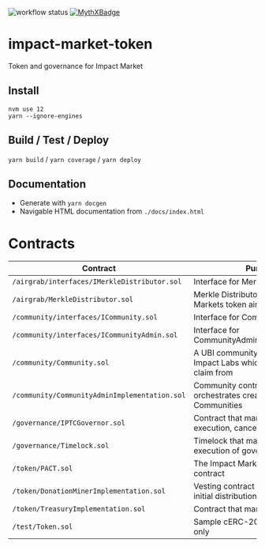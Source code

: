 ![workflow status](https://github.com/keyko-io/impact-market-token/workflows/Build/badge.svg)
[![MythXBadge](https://badgen.net/https/api.mythx.io/v1/projects/0b74321a-7ca9-4979-a4d1-ab7211fcc1c3/badge/data?cache=300&icon=https://raw.githubusercontent.com/ConsenSys/mythx-github-badge/main/logo_white.svg)](https://docs.mythx.io/dashboard/github-badges)
# impact-market-token
Token and governance for Impact Market
## Install
```
nvm use 12
yarn --ignore-engines
``` 
## Build / Test / Deploy
`yarn build` / `yarn coverage` / `yarn deploy`
## Documentation
* Generate with `yarn docgen`
* Navigable HTML documentation from `./docs/index.html`

# Contracts

| Contract                                     | Purpose                                                                       | Source
|----------------------------------------------|-------------------------------------------------------------------------------| ------------------------------------- |
| `/airgrab/interfaces/IMerkleDistributor.sol` | Interface for MerkleDistributor.sol                       |                                       |
| `/airgrab/MerkleDistributor.sol`             | Merkle Distributor for the Impact Markets token airgrab                       |                                       |
| `/community/interfaces/ICommunity.sol`       | Interface for Community.sol                                                   |                                       |
| `/community/interfaces/ICommunityAdmin.sol`  | Interface for CommunityAdminImplementation.sol                                |                                       |
| `/community/Community.sol`                   | A UBI community that is funded by Impact Labs which beneficiaries claim from  |                                       |
| `/community/CommunityAdminImplementation.sol`| Community controller that orchestrates creation of new Communities            |                                       |
| `/governance/IPTCGovernor.sol`               | Contract that manages creation, execution, cancellation of proposals          |                                       |
| `/governance/Timelock.sol`                   | Timelock that marshalls the execution of governance proposals                 |                                       |
| `/token/PACT.sol`                            | The Impact Markets cERC-20 token contract                                     |                                       |
| `/token/DonationMinerImplementation.sol`     | Vesting contract for non-airgrab initial distribution of tokens               |                                       |
| `/token/TreasuryImplementation.sol`          | Contract that manages the funds                                               |                                       |
| `/test/Token.sol`                            | Sample cERC-20 token used in test only                                        |                                       |
